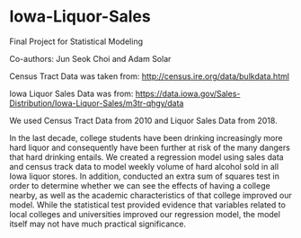 # Iowa-Liquor-Sales

Final Project for Statistical Modeling
 
Co-authors: Jun Seok Choi and Adam Solar

Census Tract Data was taken from: http://census.ire.org/data/bulkdata.html

Iowa Liquor Sales Data was from: https://data.iowa.gov/Sales-Distribution/Iowa-Liquor-Sales/m3tr-qhgy/data

We used Census Tract Data from 2010 and Liquor Sales Data from 2018.

In the last decade, college students have been drinking increasingly more hard liquor and consequently have been further at risk of the 
many dangers that hard drinking entails. We created a regression model using sales data and census track data to model weekly volume of
hard alcohol sold in all Iowa liquor stores. In addition, conducted an extra sum of squares test in order to determine whether we can see
the effects of having a college nearby, as well as the academic characteristics of that college improved our model. While the statistical
test provided evidence that variables related to local colleges and universities improved our regression model, the model itself may not 
have much practical significance.


